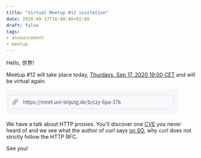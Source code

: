```yaml
---
title: "Virtual Meetup #12 invitation"
date: 2020-09-17T16:00:00+02:00
draft: false
tags:
- announcement
- meetup
---
```


Hello, 世界!

Meetup #12 will take place today, [Thurdays, Sep 17, 2020 19:00
CET](https://www.meetup.com/Leipzig-Golang/events/268785554/) and will
be virtual again.

![](/images/LeipzigGophers12BBB.png)

We have a talk about HTTP proxies. You'll discover one
[CVE](https://nvd.nist.gov/vuln/detail/CVE-2016-5386) you never heard of and we
see what the author of curl says [on
SO](https://stackoverflow.com/questions/62722430/why-does-curl-send-a-proxy-connection-header-even-though-the-rfc-seems-to-disco),
why curl does not strictly follow the HTTP RFC.

See you!

